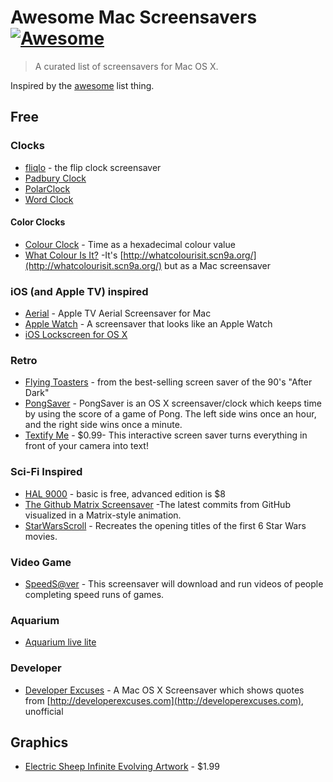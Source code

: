 # Awesome Mac Screensavers [![Awesome](https://cdn.rawgit.com/sindresorhus/awesome/d7305f38d29fed78fa85652e3a63e154dd8e8829/media/badge.svg)](https://github.com/sindresorhus/awesome)

> A curated list of screensavers for Mac OS X.

Inspired by the [awesome](https://github.com/sindresorhus/awesome) list thing.


## Free

### Clocks

- [fliqlo](http://fliqlo.com/) - the flip clock screensaver
- [Padbury Clock](http://padbury.me/clock/)
- [PolarClock](http://blog.pixelbreaker.com/polarclock)
- [Word Clock](https://www.simonheys.com/wordclock/)

#### Color Clocks

- [Colour Clock](http://www.clock.lookatjack.com/) - Time as a hexadecimal colour value
- [What Colour Is It?](https://github.com/Jonic/WhatColourIsIt-ScreenSaver) -It's [http://whatcolourisit.scn9a.org/](http://whatcolourisit.scn9a.org/) but as a Mac screensaver

### iOS (and Apple TV) inspired

- [Aerial](https://github.com/JohnCoates/Aerial) - Apple TV Aerial Screensaver for Mac
- [Apple Watch](http://www.rasmusnielsen.dk/applewatch/) - A screensaver that looks like an Apple Watch
- [iOS Lockscreen for OS X](http://littleendiangamestudios.com/project/ios-7-screen-saver/)

### Retro

- [Flying Toasters](http://en.infinisys.co.jp/product/flyingtoasters/index.shtml) - from the best-selling screen saver of the 90's "After Dark"
- [PongSaver](http://rogueamoeba.com/freebies/) - PongSaver is an OS X screensaver/clock which keeps time by using the score of a game of Pong. The left side wins once an hour, and the right side wins once a minute.
- [Textify Me](https://itunes.apple.com/us/app/textify-me/id470453599) - $0.99- This interactive screen saver turns everything in front of your camera into text!

### Sci-Fi Inspired

- [HAL 9000](http://www.halproject.com/) - basic is free, advanced edition is $8
- [The Github Matrix Screensaver](https://github.com/winterbe/github-matrix-screensaver) -The latest commits from GitHub visualized in a Matrix-style animation.
- [StarWarsScroll](http://download.cnet.com/StarWarsScroll-Screen-Saver/3000-2257_4-82580.html) - Recreates the opening titles of the first 6 Star Wars movies.

### Video Game

- [SpeedS@ver](https://github.com/orta/SpeedS-ver) - This screensaver will download and run videos of people completing speed runs of games.

### Aquarium

- [Aquarium live lite](https://itunes.apple.com/us/app/aquarium-live-lite-relaxing/id462563503)

### Developer

- [Developer Excuses](https://github.com/kimar/DeveloperExcuses) - A Mac OS X Screensaver which shows quotes from [http://developerexcuses.com](http://developerexcuses.com), unofficial

## Graphics

- [Electric Sheep Infinite Evolving Artwork](https://itunes.apple.com/us/app/electric-sheep-infinite-evolving/id444604503) - $1.99
